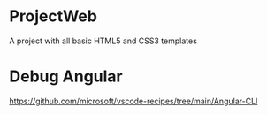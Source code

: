 # ProjectWeb

A project with all basic HTML5 and CSS3 templates

# Debug Angular

https://github.com/microsoft/vscode-recipes/tree/main/Angular-CLI